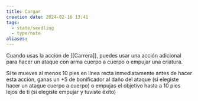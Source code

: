 ```yaml
---
title: Cargar
creation date: 2024-02-16 13:41
tags:
  - state/seedling
  - type/note
aliases:
---
```

Cuando usas la acción de [[Carrera]], puedes usar una acción adicional para hacer un ataque con arma cuerpo a cuerpo o empujar una criatura.

Si te mueves al menos 10 pies en línea recta inmediatamente antes de hacer esta acción, ganas un
+5 de bonificador al daño del ataque (si elegiste hacer un ataque cuerpo a cuerpo) o empujas el
objetivo hasta a 10 pies lejos de ti (si elegiste empujar y tuviste éxito)
